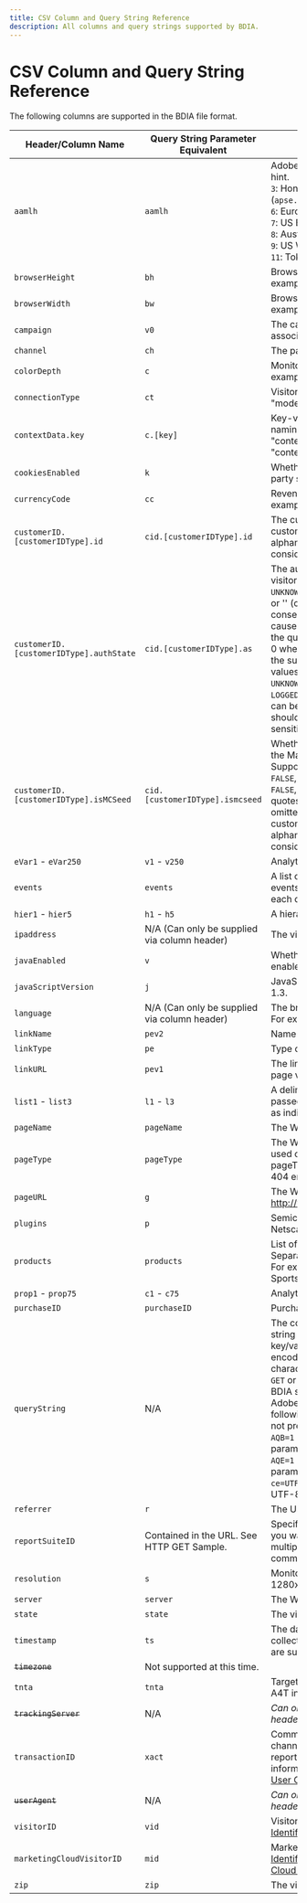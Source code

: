 ```yaml
---
title: CSV Column and Query String Reference
description: All columns and query strings supported by BDIA.
---
```


# CSV Column and Query String Reference

The following columns are supported in the BDIA file format.

Header/Column Name | Query String Parameter Equivalent | Description
--|--|--
`aamlh` | `aamlh` | Adobe Audience Manager location hint.<br>`3`: Hong Kong/Singapore (`apse.demdex.net`)<br>`6`: Europe (`irl1.demdex.net`)<br>`7`: US East (`use.demdex.net`)<br>`8`: Australia (`apse2.demdex.net`)<br>`9`: US West (`usw2.demdex.net`)<br>`11`: Tokyo (`tyo3.demdex.net`)
`browserHeight` | `bh` | Browser height in pixels (For example, 768).
`browserWidth` | `bw` | Browser width in pixels (For example, 1024).
`campaign` | `v0` | The campaign tracking code associated with the page.
`channel` | `ch` | The page title or bread crumb.
`colorDepth` | `c` | Monitor color depth in bits (For example, 24).
`connectionType` | `ct` | Visitor's connection type ("lan" or "modem").
`contextData.key` | `c.[key]` | Key-values pairs are specified in by naming the header "contextData.product" or "contextData.color".
`cookiesEnabled` | `k` | Whether the visitor supports first party session cookies (`Y` or `N`).
`currencyCode` | `cc` | Revenue currency code For example, USD.
`customerID.[customerIDType].id` | `cid.[customerIDType].id` | The customer ID to use. The customerIDType can be any alphanumeric string, but should be considered case sensitive.
`customerID.[customerIDType].authState` | `cid.[customerIDType].as` | The authenticated state of the visitor. Supported values are: `0`, `1`, `2`, `UNKNOWN`, `AUTHENTICATED`, `LOGGED_OUT`, or '' (case insensitive). Two consecutive single quotes ('') causes the value to be omitted from the query string which translates to 0 when the hit is made. Please note the supported authState numeric values denote the following: `0 = UNKNOWN`, `1 = AUTHENTICATED`, `2 = LOGGED_OUT`. The customerIDType can be any alphanumeric string, but should be considered case sensitive.
`customerID.[customerIDType].isMCSeed` | `cid.[customerIDType].ismcseed` | Whether or not this is the seed for the Marketing Cloud Visitor ID. Supported values are: `0`, `1`, `TRUE`, `FALSE`, '' (case insensitive). Using `0`, `FALSE`, or two consecutive single quotes (`''`) causes the value to be omitted from the query string. The customerIDType can be any alphanumeric string, but should be considered case sensitive.
`eVar1` - `eVar250` | `v1` - `v250` | Analytics eVar.
`events` | `events` | A list of Analytics events. Multiple events are separated by a comma in each data row field.
`hier1` - `hier5` | `h1` - `h5` | A hierarchy string.
`ipaddress` | N/A (Can only be supplied via column header) | The visitor's IP address.
`javaEnabled` | `v` | Whether the visitor has Java enabled (`Y` or `N`).
`javaScriptVersion` | `j` | JavaScript version. For example, 1.3.
`language` | N/A (Can only be supplied via column header) | The browser's supported language. For example, "en-us".
`linkName` | `pev2` | Name of link.
`linkType` | `pe` | Type of link (`d`, `e`, or `o`).
`linkURL` | `pev1` | The link's HREF. For custom links, page values are ignored.
`list1` - `list3` | `l1` - `l3` | A delimited list of values that are passed into a variable, then reported as individual line items for reporting.
`pageName` | `pageName` | The Web page name.
`pageType` | `pageType` | The Web page type. This is only used on 404 error pages. Set pageType to "Error Page" for when a 404 error is detected.
`pageURL` | `g` | The Web page URL For example, http://www.example.com/index.html.
`plugins` | `p` | Semicolon separated list of Netscape plug-in names.
`products` | `products` | List of all products on the page. Separate products with a comma. For example: Sports;Ball;1;5.95,Toys; Top;1:1.99.
`prop1` - `prop75` | `c1` - `c75` | Analytics property name.
`purchaseID` | `purchaseID` | Purchase ID number.
`queryString` | N/A | The column that you put all query string data in. Data must be in key/value pairs and be fully URL encoded, including any multibyte characters. Its contents is used in a `GET` or `POST` call to Analytics. When BDIA submits a `queryString` row to Adobe Analytics, it adds the following param values if they are not present:<br>`AQB=1` (Start of server call parameters)<br>`AQE=1` (End of server call parameters)<br>`ce=UTF-8` (Character Encoding of UTF-8)
`referrer` | `r` | The URL of the page referrer.
`reportSuiteID` | Contained in the URL. See HTTP GET Sample. | Specifies the report suites where you want to submit data. Separate multiple report suite IDs with a comma.
`resolution` | `s` | Monitor resolution For example, 1280x1024.
`server` | `server` | The Web server serving the page.
`state` | `state` | The visitor's U.S. state.
`timestamp` | `ts` | The date and time that the data was collected. [Unix Time](https://en.wikipedia.org/wiki/Unix_time) and [ISO-8601](https://en.wikipedia.org/wiki/ISO_8601) are supported.
~~`timezone`~~ | Not supported at this time. | |
`tnta` | `tnta` | Target data payload, for use with A4T integrations
~~`trackingServer`~~ | N/A | *Can only be supplied via column header*
`transactionID` | `xact` | Common value used to tie multi-channel user activities together for reporting purposes. For more information, see the [Data Sources User Guide](https://docs.adobe.com/content/help/en/analytics/import/data-sources/datasrc-home.html).
~~`userAgent`~~ | N/A | *Can only be supplied via column header*
`visitorID` | `vid` | Visitor's Analytics ID. See [Visitor Identification](https://docs.adobe.com/content/help/en/id-service/using/home.html).
`marketingCloudVisitorID` | `mid` | Marketing Cloud ID. See [Visitor Identification and the Marketing Cloud Visitor ID Service](https://docs.adobe.com/content/help/en/id-service/using/home.html).
`zip` | `zip` | The visitor's zip code.


